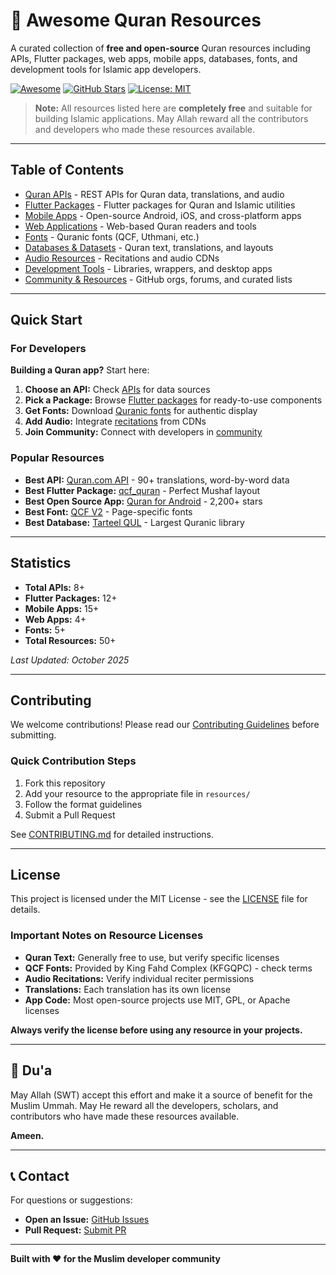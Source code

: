 # 📖 Awesome Quran Resources

A curated collection of **free and open-source** Quran resources including APIs, Flutter packages, web apps, mobile apps, databases, fonts, and development tools for Islamic app developers.

[![Awesome](https://awesome.re/badge.svg)](https://awesome.re)
[![GitHub Stars](https://img.shields.io/github/stars/yourusername/awesome-quran-resources?style=social)](https://github.com/yourusername/awesome-quran-resources)
[![License: MIT](https://img.shields.io/badge/License-MIT-yellow.svg)](https://opensource.org/licenses/MIT)

> **Note:** All resources listed here are **completely free** and suitable for building Islamic applications. May Allah reward all the contributors and developers who made these resources available.

---

## Table of Contents

- [Quran APIs](resources/apis.md) - REST APIs for Quran data, translations, and audio
- [Flutter Packages](resources/flutter.md) - Flutter packages for Quran and Islamic utilities
- [Mobile Apps](resources/mobile.md) - Open-source Android, iOS, and cross-platform apps
- [Web Applications](resources/web.md) - Web-based Quran readers and tools
- [Fonts](resources/fonts.md) - Quranic fonts (QCF, Uthmani, etc.)
- [Databases & Datasets](resources/datasets.md) - Quran text, translations, and layouts
- [Audio Resources](resources/audio.md) - Recitations and audio CDNs
- [Development Tools](resources/tools.md) - Libraries, wrappers, and desktop apps
- [Community & Resources](resources/community.md) - GitHub orgs, forums, and curated lists

---

## Quick Start

### For Developers

**Building a Quran app?** Start here:

1. **Choose an API:** Check [APIs](resources/apis.md) for data sources
2. **Pick a Package:** Browse [Flutter packages](resources/flutter.md) for ready-to-use components
3. **Get Fonts:** Download [Quranic fonts](resources/fonts.md) for authentic display
4. **Add Audio:** Integrate [recitations](resources/audio.md) from CDNs
5. **Join Community:** Connect with developers in [community](resources/community.md)

### Popular Resources

- **Best API:** [Quran.com API](resources/apis.md#1-qurancom-api) - 90+ translations, word-by-word data
- **Best Flutter Package:** [qcf_quran](resources/flutter.md#1-qcf_quran) - Perfect Mushaf layout
- **Best Open Source App:** [Quran for Android](resources/mobile.md#1-quran-for-android) - 2,200+ stars
- **Best Font:** [QCF V2](resources/fonts.md#1-qcf-quranic-computer-font) - Page-specific fonts
- **Best Database:** [Tarteel QUL](resources/datasets.md#1-tarteel-ai---quranic-universal-library) - Largest Quranic library

---

## Statistics

- **Total APIs:** 8+
- **Flutter Packages:** 12+
- **Mobile Apps:** 15+
- **Web Apps:** 4+
- **Fonts:** 5+
- **Total Resources:** 50+

*Last Updated: October 2025*

---

## Contributing

We welcome contributions! Please read our [Contributing Guidelines](CONTRIBUTING.md) before submitting.

### Quick Contribution Steps

1. Fork this repository
2. Add your resource to the appropriate file in `resources/`
3. Follow the format guidelines
4. Submit a Pull Request

See [CONTRIBUTING.md](CONTRIBUTING.md) for detailed instructions.

---

## License

This project is licensed under the MIT License - see the [LICENSE](LICENSE) file for details.

### Important Notes on Resource Licenses

- **Quran Text:** Generally free to use, but verify specific licenses
- **QCF Fonts:** Provided by King Fahd Complex (KFGQPC) - check terms
- **Audio Recitations:** Verify individual reciter permissions
- **Translations:** Each translation has its own license
- **App Code:** Most open-source projects use MIT, GPL, or Apache licenses

**Always verify the license before using any resource in your projects.**

---

## 🤲 Du'a

May Allah (SWT) accept this effort and make it a source of benefit for the Muslim Ummah. May He reward all the developers, scholars, and contributors who have made these resources available.

**Ameen.**

---

## 📞 Contact

For questions or suggestions:
- **Open an Issue:** [GitHub Issues](https://github.com/yourusername/awesome-quran-resources/issues)
- **Pull Request:** [Submit PR](https://github.com/yourusername/awesome-quran-resources/pulls)

---

**Built with ❤️ for the Muslim developer community**
